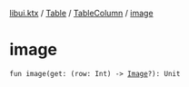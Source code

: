 [libui.ktx](../../index.md) / [Table](../index.md) / [TableColumn](index.md) / [image](./image.md)

# image

`fun image(get: (row: Int) -> `[`Image`](../../../libui.ktx.draw/-image/index.md)`?): Unit`
